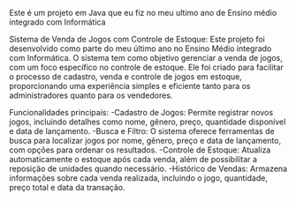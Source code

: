 Este é um projeto em Java que eu fiz no meu ultimo ano de Ensino médio integrado com Informática

Sistema de Venda de Jogos com Controle de Estoque:
Este projeto foi desenvolvido como parte do meu último ano no Ensino Médio integrado com Informática. O sistema tem como objetivo gerenciar a venda de jogos, 
com um foco específico no controle de estoque. Ele foi criado para facilitar o processo de cadastro, venda e controle de jogos em estoque, proporcionando uma 
experiência simples e eficiente tanto para os administradores quanto para os vendedores.

Funcionalidades principais:
-Cadastro de Jogos: Permite registrar novos jogos, incluindo detalhes como nome, gênero, preço, quantidade disponível e data de lançamento.
-Busca e Filtro: O sistema oferece ferramentas de busca para localizar jogos por nome, gênero, preço e data de lançamento, com opções para ordenar os resultados.
-Controle de Estoque: Atualiza automaticamente o estoque após cada venda, além de possibilitar a reposição de unidades quando necessário.
-Histórico de Vendas: Armazena informações sobre cada venda realizada, incluindo o jogo, quantidade, preço total e data da transação.
